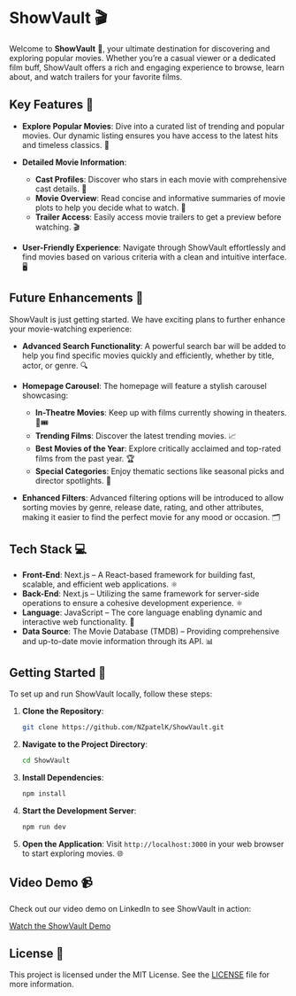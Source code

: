 # ShowVault 🎬

Welcome to **ShowVault** 🎥, your ultimate destination for discovering and exploring popular movies. Whether you’re a casual viewer or a dedicated film buff, ShowVault offers a rich and engaging experience to browse, learn about, and watch trailers for your favorite films.

## Key Features 🌟

- **Explore Popular Movies**: Dive into a curated list of trending and popular movies. Our dynamic listing ensures you have access to the latest hits and timeless classics. 🍿

- **Detailed Movie Information**:
  - **Cast Profiles**: Discover who stars in each movie with comprehensive cast details. 👥
  - **Movie Overview**: Read concise and informative summaries of movie plots to help you decide what to watch. 📖
  - **Trailer Access**: Easily access movie trailers to get a preview before watching. 🎬

- **User-Friendly Experience**: Navigate through ShowVault effortlessly and find movies based on various criteria with a clean and intuitive interface. 🖥️

## Future Enhancements 🚀

ShowVault is just getting started. We have exciting plans to further enhance your movie-watching experience:

- **Advanced Search Functionality**: A powerful search bar will be added to help you find specific movies quickly and efficiently, whether by title, actor, or genre. 🔍

- **Homepage Carousel**: The homepage will feature a stylish carousel showcasing:
  - **In-Theatre Movies**: Keep up with films currently showing in theaters. 🍿🎟️
  - **Trending Films**: Discover the latest trending movies. 📈
  - **Best Movies of the Year**: Explore critically acclaimed and top-rated films from the past year. 🏆
  - **Special Categories**: Enjoy thematic sections like seasonal picks and director spotlights. 🎉

- **Enhanced Filters**: Advanced filtering options will be introduced to allow sorting movies by genre, release date, rating, and other attributes, making it easier to find the perfect movie for any mood or occasion. 🗂️

## Tech Stack 💻

- **Front-End**: Next.js – A React-based framework for building fast, scalable, and efficient web applications. ⚛️
- **Back-End**: Next.js – Utilizing the same framework for server-side operations to ensure a cohesive development experience. ⚛️
- **Language**: JavaScript – The core language enabling dynamic and interactive web functionality. 🧩
- **Data Source**: The Movie Database (TMDB) – Providing comprehensive and up-to-date movie information through its API. 📊

## Getting Started 🚀

To set up and run ShowVault locally, follow these steps:

1. **Clone the Repository**:
   ```bash
   git clone https://github.com/NZpatelK/ShowVault.git
   ```
2. **Navigate to the Project Directory**:
   ```bash
   cd ShowVault
   ```
3. **Install Dependencies**:
   ```bash
   npm install
   ```
4. **Start the Development Server**:
   ```bash
   npm run dev
   ```
5. **Open the Application**: Visit `http://localhost:3000` in your web browser to start exploring movies. 🌐

## Video Demo 📹

Check out our video demo on LinkedIn to see ShowVault in action:

[Watch the ShowVault Demo](https://www.linkedin.com/posts/karan-h-patel_webdevelopment-nextjs-react-activity-7236127386524602369-j8Nj?utm_source=share&utm_medium=member_desktop)


## License 📜

This project is licensed under the MIT License. See the [LICENSE](LICENSE) file for more information.


